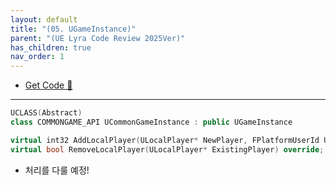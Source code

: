```yaml
---
layout: default
title: "(05. UGameInstance)"
parent: "(UE Lyra Code Review 2025Ver)"
has_children: true
nav_order: 1
---
```


* [Get Code 🌟](https://github.com/Arthur880708/LyraCloneSample)

---

```cpp
UCLASS(Abstract)
class COMMONGAME_API UCommonGameInstance : public UGameInstance
```

```cpp
virtual int32 AddLocalPlayer(ULocalPlayer* NewPlayer, FPlatformUserId UserId) override;
virtual bool RemoveLocalPlayer(ULocalPlayer* ExistingPlayer) override;
```

* 처리를 다룰 예정! 